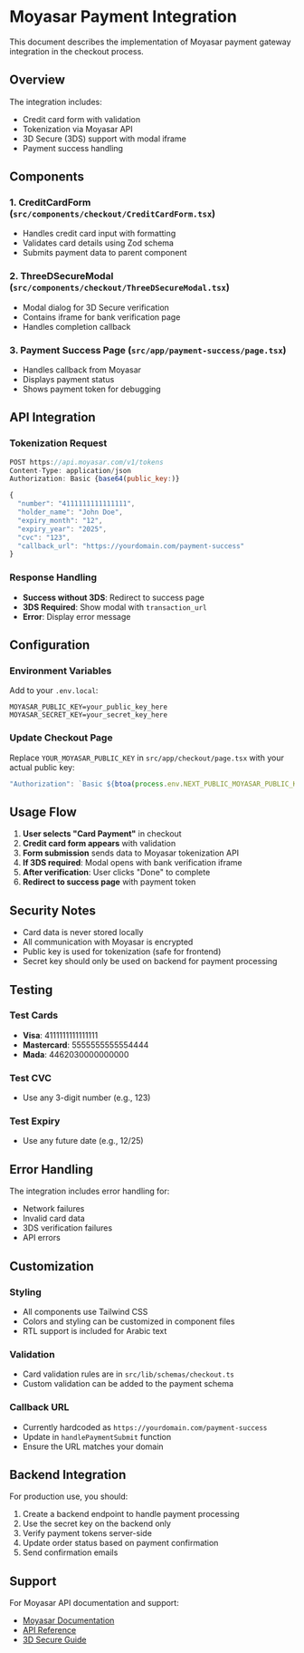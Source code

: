 # Moyasar Payment Integration

This document describes the implementation of Moyasar payment gateway integration in the checkout process.

## Overview

The integration includes:
- Credit card form with validation
- Tokenization via Moyasar API
- 3D Secure (3DS) support with modal iframe
- Payment success handling

## Components

### 1. CreditCardForm (`src/components/checkout/CreditCardForm.tsx`)
- Handles credit card input with formatting
- Validates card details using Zod schema
- Submits payment data to parent component

### 2. ThreeDSecureModal (`src/components/checkout/ThreeDSecureModal.tsx`)
- Modal dialog for 3D Secure verification
- Contains iframe for bank verification page
- Handles completion callback

### 3. Payment Success Page (`src/app/payment-success/page.tsx`)
- Handles callback from Moyasar
- Displays payment status
- Shows payment token for debugging

## API Integration

### Tokenization Request
```javascript
POST https://api.moyasar.com/v1/tokens
Content-Type: application/json
Authorization: Basic {base64(public_key:)}

{
  "number": "4111111111111111",
  "holder_name": "John Doe",
  "expiry_month": "12",
  "expiry_year": "2025",
  "cvc": "123",
  "callback_url": "https://yourdomain.com/payment-success"
}
```

### Response Handling
- **Success without 3DS**: Redirect to success page
- **3DS Required**: Show modal with `transaction_url`
- **Error**: Display error message

## Configuration

### Environment Variables
Add to your `.env.local`:
```env
MOYASAR_PUBLIC_KEY=your_public_key_here
MOYASAR_SECRET_KEY=your_secret_key_here
```

### Update Checkout Page
Replace `YOUR_MOYASAR_PUBLIC_KEY` in `src/app/checkout/page.tsx` with your actual public key:

```javascript
"Authorization": `Basic ${btoa(process.env.NEXT_PUBLIC_MOYASAR_PUBLIC_KEY + ":")}`,
```

## Usage Flow

1. **User selects "Card Payment"** in checkout
2. **Credit card form appears** with validation
3. **Form submission** sends data to Moyasar tokenization API
4. **If 3DS required**: Modal opens with bank verification iframe
5. **After verification**: User clicks "Done" to complete
6. **Redirect to success page** with payment token

## Security Notes

- Card data is never stored locally
- All communication with Moyasar is encrypted
- Public key is used for tokenization (safe for frontend)
- Secret key should only be used on backend for payment processing

## Testing

### Test Cards
- **Visa**: 4111111111111111
- **Mastercard**: 5555555555554444
- **Mada**: 4462030000000000

### Test CVC
- Use any 3-digit number (e.g., 123)

### Test Expiry
- Use any future date (e.g., 12/25)

## Error Handling

The integration includes error handling for:
- Network failures
- Invalid card data
- 3DS verification failures
- API errors

## Customization

### Styling
- All components use Tailwind CSS
- Colors and styling can be customized in component files
- RTL support is included for Arabic text

### Validation
- Card validation rules are in `src/lib/schemas/checkout.ts`
- Custom validation can be added to the payment schema

### Callback URL
- Currently hardcoded as `https://yourdomain.com/payment-success`
- Update in `handlePaymentSubmit` function
- Ensure the URL matches your domain

## Backend Integration

For production use, you should:
1. Create a backend endpoint to handle payment processing
2. Use the secret key on the backend only
3. Verify payment tokens server-side
4. Update order status based on payment confirmation
5. Send confirmation emails

## Support

For Moyasar API documentation and support:
- [Moyasar Documentation](https://docs.moyasar.com/)
- [API Reference](https://docs.moyasar.com/api)
- [3D Secure Guide](https://docs.moyasar.com/3d-secure) 